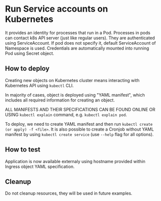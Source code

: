 # Run Service accounts on Kubernetes
It provides an identity for processes that run in a Pod. Processes in pods can contact k8s API server (just like regular users). They are authenticated using ServiceAccount. If pod does not specify it, default ServiceAccount of Namespace is used.
Credentials are automatically mounted into running Pod using Secret object.

## How to deploy
Creating new objects on Kubernetes cluster means interacting with Kubernetes API using `kubectl` CLI.

In majority of cases, object is deployed using "YAML manifest", which includes all required information for creating an object.

ALL MANIFESTS AND THEIR SPECIFICATIONS CAN BE FOUND ONLINE OR USING `kubectl explain` command, e.g. `kubectl explain pod`.

To deploy, we need to create YAML manifest and then run `kubectl create (or apply) -f <file>`. It is also possible to create a Cronjob without YAML manifest by using `kubectl create service` (use `--help` flag for all options).

## How to test
Application is now available externaly using hostname provided within Ingress object YAML specification.

## Cleanup
Do not cleanup resources, they will be used in future examples.
